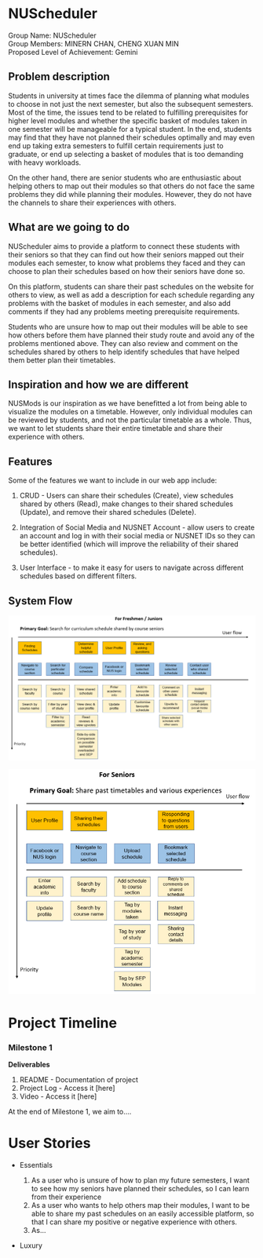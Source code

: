 # **NUScheduler**

Group Name: NUScheduler  
Group Members: MINERN CHAN, CHENG XUAN MIN  
Proposed Level of Achievement: Gemini

## Problem description

Students in university at times face the dilemma of planning what modules to choose in not just the next semester, but also the subsequent semesters. Most of the time, the issues tend to be related to fulfilling prerequisites for higher level modules and whether the specific basket of modules taken in one semester will be manageable for a typical student. In the end, students may find that they have not planned their schedules optimally and may even end up taking extra semesters to fulfill certain requirements just to graduate, or end up selecting a basket of modules that is too demanding with heavy workloads.

On the other hand, there are senior students who are enthusiastic about helping others to map out their modules so that others do not face the same problems they did while planning their modules. However, they do not have the channels to share their experiences with others.

## What are we going to do
NUScheduler aims to provide a platform to connect these students with their seniors so that they can find out how their seniors mapped out their modules each semester, to know what problems they faced and they can choose to plan their schedules based on how their seniors have done so. 

On this platform, students can share their past schedules on the website for others to view, as well as add a description for each schedule regarding any problems with the basket of modules in each semester, and also add comments if they had any problems meeting prerequisite requirements. 

Students who are unsure how to map out their modules will be able to see how others before them have planned their study route and avoid any of the problems mentioned above. They can also review and comment on the schedules shared by others to help identify schedules that have helped them better plan their timetables.

## Inspiration and how we are different
NUSMods is our inspiration as we have benefitted a lot from being able to visualize the modules on a timetable. However, only individual modules can be reviewed by students, and not the particular timetable as a whole. Thus, we want to let students share their entire timetable and share their experience with others.

## Features
Some of the features we want to include in our web app include:

1.  CRUD - Users can share their schedules (Create), view schedules shared by others (Read), make changes to their shared schedules (Update), and remove their shared schedules (Delete). 

2.  Integration of Social Media and NUSNET Account - allow users to create an account and log in with their social media or NUSNET IDs so they can be better identified (which will improve the reliability of their shared schedules).

3.  User Interface - to make it easy for users to navigate across different schedules based on different filters.


## System Flow

![Image of System Flow for Users looking for schedules](systemjunior.PNG)

![Image of System Flow for Users sharing schedules](systemsenior.PNG)

# Project Timeline

### **Milestone 1**
**Deliverables**
1. README - Documentation of project
2. Project Log - Access it [here]
3. Video - Access it [here]

At the end of Milestone 1, we aim to....

<Who is in responsible for what aspects of the website>

# User Stories
- Essentials  
    1. As a user who is unsure of how to plan my future semesters, I want to see how my seniors have planned their schedules, so I can learn from their experience  
    2. As a user who wants to help others map their modules, I want to be able to share my past schedules on an easily accessible platform, so that I can share my positive or negative experience with others.
    3. As...

- Luxury